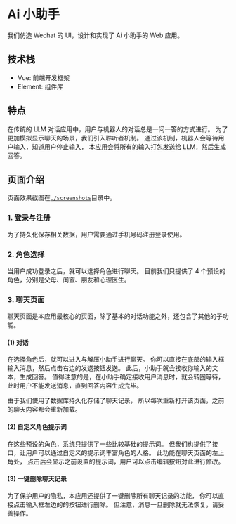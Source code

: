 # Ai 小助手

我们仿造 Wechat 的 UI，设计和实现了 Ai 小助手的 Web 应用。

## 技术栈

-   Vue: 前端开发框架
-   Element: 组件库

## 特点

在传统的 LLM 对话应用中，用户与机器人的对话总是一问一答的方式进行。
为了更加模拟显示聊天的场景，我们引入聆听者机制。
通过该机制，机器人会等待用户输入，知道用户停止输入，
本应用会将所有的输入打包发送给 LLM，然后生成回答。

## 页面介绍

页面效果截图在[`./screenshots`](./screenshots/)目录中。

### 1. 登录与注册

为了持久化保存相关数据，用户需要通过手机号码注册登录使用。

### 2. 角色选择

当用户成功登录之后，就可以选择角色进行聊天。
目前我们只提供了 4 个预设的角色，分别是父母、闺蜜、朋友和心理医生。

### 3. 聊天页面

聊天页面是本应用最核心的页面，除了基本的对话功能之外，还包含了其他的子功能。

#### (1) 对话

在选择角色后，就可以进入与解压小助手进行聊天。
你可以直接在底部的输入框输入消息，然后点击右边的发送按钮发送。
此后，小助手就会接收你输入的文本，生成回答。
值得注意的是，在小助手确定接收用户消息时，就会转圈等待，
此时用户不能发送消息，直到回答内容生成完毕。

由于我们使用了数据库持久化存储了聊天记录，
所以每次重新打开该页面，之前的聊天内容都会重新加载。

#### (2) 自定义角色提示词

在这些预设的角色，系统只提供了一些比较基础的提示词。
但我们也提供了接口，让用户可以通过自定义的提示词丰富角色的人格。
此功能在聊天页面的左上角处，
点击后会显示之前设置的提示词，用户可以点击编辑按钮对此进行修改。

#### (3) 一键删除聊天记录

为了保护用户的隐私，本应用还提供了一键删除所有聊天记录的功能，
你可以直接点击输入框左边的的按钮进行删除。
但注意，消息一旦删除就无法恢复，请妥善操作。
